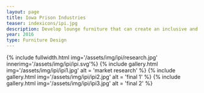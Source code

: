 ```yaml
---
layout: page
title: Iowa Prison Industries
teaser: indexicons/ipi.jpg
description: Develop lounge furniture that can create an inclusive and welcoming environment within municipal settings.
year: 2016
type: Furniture Design
---
```

{% include fullwidth.html img='/assets/img/ipi/research.jpg' innerimg='/assets/img/ipi/ipi.svg'%}
{% include gallery.html img='/assets/img/ipi/ipi1.jpg' alt = 'market research' %}
{% include gallery.html img='/assets/img/ipi/ipi2.jpg' alt = 'final 1' %}
{% include gallery.html img='/assets/img/ipi/ipi3.jpg' alt = 'final 2' %}
